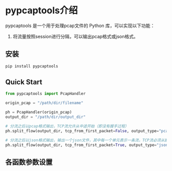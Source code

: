 # pypcaptools介绍

pypcaptools 是一个用于处理pcap文件的 Python 库，可以实现以下功能：
1. 将流量按照session进行分隔，可以输出pcap格式或json格式。

## 安装

```bash
pip install pypcaptools
```

## Quick Start

```python
from pypcaptools import PcapHandler

origin_pcap = "/path/dir/filename"

ph = PcapHandler(origin_pcap)
output_dir = "/path/dir/output_dir"

# 分流之后以pcap格式输出，TCP流允许从中途开始（即没有握手过程）
ph.split_flow(output_dir, tcp_from_first_packet=False, output_type="pcap")

# 分流之后以json格式输出，输出一个json文件，其中每一个单元表示一条流，TCP流必须从握手阶段开始，从中途开始的TCP流会被丢弃
ph.split_flow(output_dir, tcp_from_first_packet=True, output_type="json")
```

## 各函数参数设置
